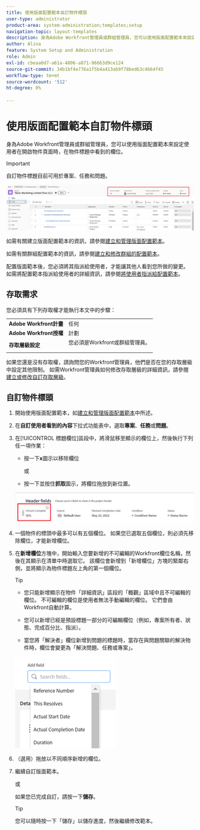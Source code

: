 ```yaml
---
title: 使用版面配置範本自訂物件標頭
user-type: administrator
product-area: system-administration;templates;setup
navigation-topic: layout-templates
description: 身為Adobe Workfront管理員或群組管理員，您可以使用版面配置範本來設定使用者在開啟物件頁面時，在物件標題中看到的欄位。
author: Alina
feature: System Setup and Administration
role: Admin
exl-id: cbeaa0d7-a61a-4806-a871-96663d9ce124
source-git-commit: 34b1bf4e776a1f5b4a413ab9f78bed63c4b64f45
workflow-type: tm+mt
source-wordcount: '512'
ht-degree: 0%

---
```


# 使用版面配置範本自訂物件標頭

身為Adobe Workfront管理員或群組管理員，您可以使用版面配置範本來設定使用者在開啟物件頁面時，在物件標題中看到的欄位。

>[!IMPORTANT]
>
>自訂物件標題目前可用於專案、任務和問題。

![](assets/object-header-fields.png)

如需有關建立版面配置範本的資訊，請參閱[建立和管理版面配置範本](../use-layout-templates/create-and-manage-layout-templates.md)。

如需有關群組配置範本的資訊，請參閱[建立和修改群組的配置範本](../../../administration-and-setup/manage-groups/work-with-group-objects/create-and-modify-a-groups-layout-templates.md)。

配置版面範本後，您必須將其指派給使用者，才能讓其他人看到您所做的變更。 如需將配置範本指派給使用者的詳細資訊，請參閱[將使用者指派給配置範本](../use-layout-templates/assign-users-to-layout-template.md)。

## 存取需求

您必須具有下列存取權才能執行本文中的步驟：


<table>
  <tr>
   <td><strong>Adobe Workfront計畫</strong>
   </td>
   <td>任何
   </td>
  </tr>
  <tr>
   <td><strong>Adobe Workfront授權</strong>
   </td>
   <td>計劃
   </td>
  </tr>
  <tr>
   <td><strong>存取層級設定</strong>
   </td>
   <td>您必須是Workfront或群組管理員。
<p>
   </td>
  </tr>
</table>

如果您還是沒有存取權，請詢問您的Workfront管理員，他們是否在您的存取層級中設定其他限制。 如需Workfront管理員如何修改存取層級的詳細資訊，請參閱[建立或修改自訂存取層級](../../add-users/configure-and-grant-access/create-modify-access-levels.md)。

## 自訂物件標頭

1. 開始使用版面配置範本，如[建立和管理版面配置範本](../../customize-workfront/use-layout-templates/create-and-manage-layout-templates.md)中所述。
1. 在&#x200B;**自訂使用者看到的內容**&#x200B;下拉式功能表中，選取&#x200B;**專案**、**任務**&#x200B;或&#x200B;**問題**。

   <!--when this will be possible for more than 3 objects, at production, make this more general: update the sentence above to say "select an object you want to customize in the Customize what users see drop-down menu). -->

1. 在[!UICONTROL 標題欄位]區段中，將滑鼠移至顯示的欄位上，然後執行下列任一項作業：
   * 按一下&#x200B;**x**&#x200B;圖示以移除欄位

     或

   * 按一下並按住&#x200B;**抓取**&#x200B;圖示，將欄位拖放到新位置。

   <!--(NOTE: make sure the default names of these fields have not changed; otherwise, update screen shot)-->

   ![](assets/object-header-field-x-and-grab-icons-in-lt.png)

1. 一個物件的標頭中最多可以有五個欄位。
如果您已選取五個欄位，則必須先移除欄位，才能新增欄位。
1. 在&#x200B;**新增欄位**&#x200B;方塊中，開始輸入您要新增的不可編輯的Workfront欄位名稱，然後在其顯示在清單中時選取它。 該欄位會新增到「新增欄位」方塊的緊鄰右側，並將顯示為物件標題左上角的第一個欄位。

   >[!TIP]
   >
   >* 您只能新增顯示在物件「詳細資訊」區段的「概觀」區域中且不可編輯的欄位。 不可編輯的欄位是使用者無法手動編輯的欄位。 它們會由Workfront自動計算。
   >
   >* 您可以新增已經是預設標題一部分的可編輯欄位（例如，專案所有者、狀態、完成百分比、指派）。
   >
   >* 當您將「解決者」欄位新增到問題的標題時，當存在與問題關聯的解決物件時，欄位會變更為「解決問題、任務或專案」。


   ![](assets/add-field-to-header-in-lt-list.png)


1. （選用）拖放以不同順序新增的欄位。

1. 繼續自訂版面範本。

   或

   如果您已完成自訂，請按一下&#x200B;**儲存**。

   >[!TIP]
   >
   >您可以隨時按一下「儲存」以儲存進度，然後繼續修改範本。
